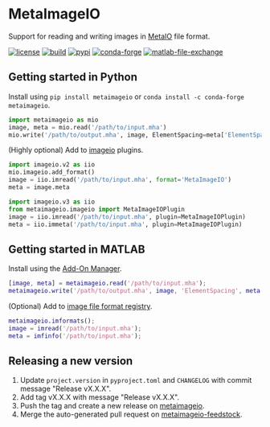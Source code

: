 # MetaImageIO

Support for reading and writing images in [MetaIO](https://itk.org/Wiki/ITK/MetaIO/Documentation) file format.

[![license](https://img.shields.io/github/license/auneri/MetaImageIO)](https://github.com/auneri/metaimageio/blob/main/LICENSE.md)
[![build](https://img.shields.io/github/actions/workflow/status/auneri/MetaImageIO/main.yml)](https://github.com/auneri/metaimageio/actions)
[![pypi](https://img.shields.io/pypi/v/metaimageio)](https://pypi.org/project/metaimageio)
[![conda-forge](https://img.shields.io/conda/vn/conda-forge/metaimageio)](https://anaconda.org/conda-forge/metaimageio)
[![matlab-file-exchange](https://www.mathworks.com/matlabcentral/images/matlab-file-exchange.svg)](https://www.mathworks.com/matlabcentral/fileexchange/104070-metaimageio)

## Getting started in Python

Install using `pip install metaimageio` or `conda install -c conda-forge metaimageio`.

```python
import metaimageio as mio
image, meta = mio.read('/path/to/input.mha')
mio.write('/path/to/output.mha', image, ElementSpacing=meta['ElementSpacing'])
```

(Highly optional) Add to [imageio](https://imageio.readthedocs.io) plugins.

```python
import imageio.v2 as iio
mio.imageio.add_format()
image = iio.imread('/path/to/input.mha', format='MetaImageIO')
meta = image.meta
```

```python
import imageio.v3 as iio
from metaimageio.imageio import MetaImageIOPlugin
image = iio.imread('/path/to/input.mha', plugin=MetaImageIOPlugin)
meta = iio.immeta('/path/to/input.mha', plugin=MetaImageIOPlugin)
```

## Getting started in MATLAB

Install using the [Add-On Manager](https://www.mathworks.com/help/matlab/matlab_env/get-add-ons.html).

```matlab
[image, meta] = metaimageio.read('/path/to/input.mha');
metaimageio.write('/path/to/output.mha', image, 'ElementSpacing', meta.ElementSpacing);
```

(Optional) Add to [image file format registry](https://www.mathworks.com/help/matlab/ref/imformats.html).

```matlab
metaimageio.imformats();
image = imread('/path/to/input.mha');
meta = imfinfo('/path/to/input.mha');
```

## Releasing a new version

1. Update `project.version` in `pyproject.toml` and `CHANGELOG` with commit message "Release vX.X.X".
2. Add tag vX.X.X with message "Release vX.X.X".
3. Push the tag and create a new release on [metaimageio](https://github.com/auneri/metaimageio).
4. Merge the auto-generated pull request on [metaimageio-feedstock](https://github.com/conda-forge/metaimageio-feedstock).
